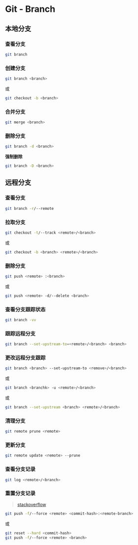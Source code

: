 # Git - Branch

## 本地分支

### 查看分支

```bash
git branch
```

### 创建分支

```bash
git branch <branch>
```

或

```bash
git checkout -b <branch>
```

### 合并分支

```bash
git merge <branch>
```

### 删除分支

```bash
git branch -d <branch>
```

**强制删除**

```bash
git branch -D <branch>
```

## 远程分支

### 查看分支

```bash
git branch -r/--remote
```

### 拉取分支

```bash
git checkout -t/--track <remote>/<branch>
```

或

```bash
git checkout -b <branch> <remote>/<branch>
```

### 删除分支

```bash
git push <remote> :<branch>
```

或

```bash
git push <remote> -d/--delete <branch>
```

### 查看分支跟踪状态

```bash
git branch -vv
```

### 跟踪远程分支

```bash
git branch --set-upstream-to=<remote>/<branch> <branch>
```

### 更改远程分支跟踪

```bash
git branch <branch> --set-upstream-to <remove>/<branch>
```

或

```bash
git branch <branchk> -u <remote>/<branch>
```

或

```bash
git branch --set-upstream <branch> <remote>/<branch>
```

### 清理分支

```bash
git remote prune <remote>
```

### 更新分支

```bash
git remote update <remote> --prune
```

### 查看分支记录

```bash
git log <remote>/<branch>
```

### 重置分支记录

> [stackoverflow](https://stackoverflow.com/questions/5816688/resetting-remote-to-a-certain-commit)

```bash
git push -f/--force <remote> <commit-hash>:<remote-branch>
```

或

```bash
git reset --hard <commit-hash>
git push -f/--force <remote> <branch>
```
